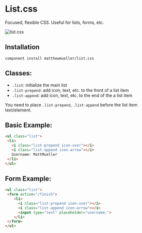 # List.css

  Focused, flexible CSS. Useful for lists, forms, etc.

  ![list.css](http://f.cl.ly/items/2y2n291M0H0W0t3Z2u0C/Screen%20Shot%202012-11-30%20at%2010.41.42%20AM.png)

## Installation

    component install matthewmueller/list.css

## Classes:

* `.list`: initialize the main list
* `.list-prepend`: add icon, text, etc. to the front of a list item
* `.list-append`: add icon, text, etc. to the end of the a list item

You need to place `.list-prepend`, `.list-append` before the list item text/element.

## Basic Example:

```html
<ul class="list">
 <li>
   <i class="list-prepend icon-user"></i>
   <i class="list-append icon-arrow"></i>
   Username: MattMueller
 </li>
</ul>
```

## Form Example:

```html
<ul class="list">
 <form action="/finish">
    <li>
      <i class="list-prepend icon-user"></i>
      <i class="list-append icon-arrow"></i>
      <input type="text" placeholder="username:">
    </li>
 </form>
</ul>
```
